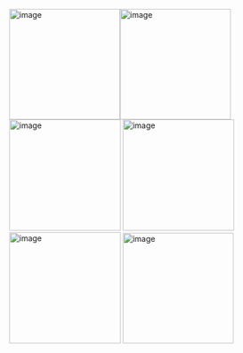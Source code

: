 <img width="199" alt="image" src="https://user-images.githubusercontent.com/65205345/206650026-89facb67-3096-4e03-b14d-a3b28c1fcffd.png"><img width="199" alt="image" src="https://user-images.githubusercontent.com/65205345/206650044-0e8d2bf2-77bf-4177-b845-0a5b77f5335e.png">
<img width="200" alt="image" src="https://user-images.githubusercontent.com/65205345/206650053-017cd60d-88fd-4cf7-a9e4-e3f5f3a23176.png">
<img width="200" alt="image" src="https://user-images.githubusercontent.com/65205345/206650063-75d3a527-610e-4b44-9ba1-0a6a9bd28a26.png">
<img width="200" alt="image" src="https://user-images.githubusercontent.com/65205345/206650085-5e2cc8fc-f578-4e6d-afff-27a4ec3fe9e1.png">
<img width="199" alt="image" src="https://user-images.githubusercontent.com/65205345/206650095-3706b9b4-4e6b-4153-8efa-7648ae4e9745.png">
